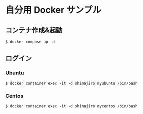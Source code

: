# 自分用 Docker サンプル

## コンテナ作成&起動
```
$ docker-compose up -d
```

## ログイン

### Ubuntu

```
$ docker container exec -it -d shimajiro myubuntu /bin/bash
```

### Centos

```
$ docker container exec -it -d shimajiro mycentos /bin/bash
```
